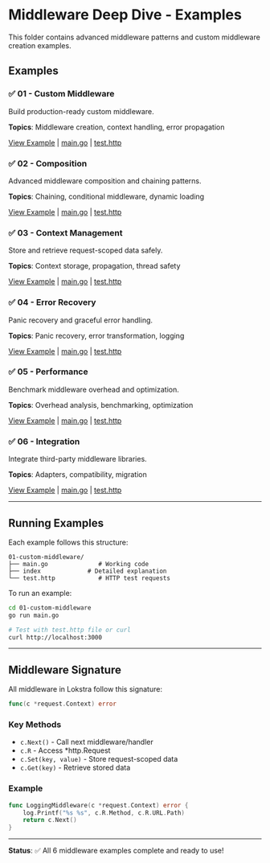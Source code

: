 # Middleware Deep Dive - Examples

This folder contains advanced middleware patterns and custom middleware creation examples.

## Examples

### ✅ 01 - Custom Middleware
Build production-ready custom middleware.

**Topics**: Middleware creation, context handling, error propagation

[View Example](./01-custom-middleware/) | [main.go](./01-custom-middleware/main.go) | [test.http](./01-custom-middleware/test.http)

### ✅ 02 - Composition
Advanced middleware composition and chaining patterns.

**Topics**: Chaining, conditional middleware, dynamic loading

[View Example](./02-composition/) | [main.go](./02-composition/main.go) | [test.http](./02-composition/test.http)

### ✅ 03 - Context Management
Store and retrieve request-scoped data safely.

**Topics**: Context storage, propagation, thread safety

[View Example](./03-context-management/) | [main.go](./03-context-management/main.go) | [test.http](./03-context-management/test.http)

### ✅ 04 - Error Recovery
Panic recovery and graceful error handling.

**Topics**: Panic recovery, error transformation, logging

[View Example](./04-error-recovery/) | [main.go](./04-error-recovery/main.go) | [test.http](./04-error-recovery/test.http)

### ✅ 05 - Performance
Benchmark middleware overhead and optimization.

**Topics**: Overhead analysis, benchmarking, optimization

[View Example](./05-performance/) | [main.go](./05-performance/main.go) | [test.http](./05-performance/test.http)

### ✅ 06 - Integration
Integrate third-party middleware libraries.

**Topics**: Adapters, compatibility, migration

[View Example](./06-integration/) | [main.go](./06-integration/main.go) | [test.http](./06-integration/test.http)

---

## Running Examples

Each example follows this structure:
```
01-custom-middleware/
├── main.go              # Working code
├── index             # Detailed explanation
└── test.http            # HTTP test requests
```

To run an example:
```bash
cd 01-custom-middleware
go run main.go

# Test with test.http file or curl
curl http://localhost:3000
```

---

## Middleware Signature

All middleware in Lokstra follow this signature:

```go
func(c *request.Context) error
```

### Key Methods

- `c.Next()` - Call next middleware/handler
- `c.R` - Access *http.Request
- `c.Set(key, value)` - Store request-scoped data
- `c.Get(key)` - Retrieve stored data

### Example

```go
func LoggingMiddleware(c *request.Context) error {
    log.Printf("%s %s", c.R.Method, c.R.URL.Path)
    return c.Next()
}
```

---

**Status**: ✅ All 6 middleware examples complete and ready to use!

